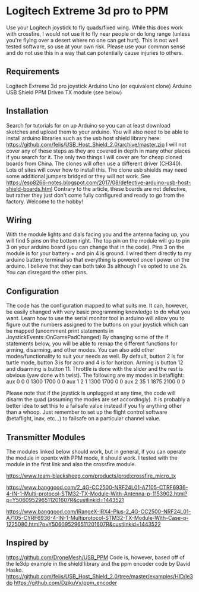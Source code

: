 # Logitech Extreme 3d pro to PPM
Use your Logitech joystick to fly quads/fixed wing.
While this does work with crossfire, I would not use it to fly near people or do long range (unless you're flying over a desert where no one can get hurt).
This is not well tested software, so use at your own risk. Please use your common sense and do not use this in a way that can potentially cause injuries to others. 

## Requirements
Logitech Extreme 3d pro joystick
Arduino Uno (or equivalent clone)
Arduino USB Shield
PPM Driven TX module (see below)

## Installation
Search for tutorials for on up Arduino so you can at least download sketches and upload them to your arduino. You will also need to be able to install arduino libraries such as the usb host shield library here: https://github.com/felis/USB_Host_Shield_2.0/archive/master.zip 
I will not cover any of these steps as they are covered in depth in many other places if you search for it.
The only two things I will cover are for cheap cloned boards from China. The clones will often use a different driver (CH340). Lots of sites will cover how to install this.
The clone usb shields may need some additional jumpers bridged or they will not work. 
See https://esp8266-notes.blogspot.com/2017/08/defective-arduino-usb-host-shield-boards.html
Contrary to the article, these boards are not defective, but rather they just don't come fully configured and ready to go from the factory. Welcome to the hobby!

## Wiring
With the module lights and dials facing you and the antenna facing up, you will find 5 pins on the bottom right. The top pin on the module will go to pin 3 on your arduino board (you can change that in the code). Pins 3 on the module is for your battery + and pin 4 is ground. I wired them directly to my arduino battery terminal so that everything is powered once I power on the arduino. I believe that they can both take 3s although I've opted to use 2s. You can disregard the other pins.

## Configuration
The code has the configuration mapped to what suits me. It can, however, be easily changed with very basic programming knowledge to do what you want. Learn how to use the serial monitor tool in arduino will allow you to figure out the numbers assigned to the buttons on your joystick which can be mapped (uncomment print statements in JoystickEvents::OnGamePadChanged) By changing some of the if statements below, you will be able to remap the different functions for arming, disarming, and other modes. You can also add other modes/functionality to suit your needs as well. 
By default, button 2 is for turtle mode, button 3 is for acro and 4 is for horizon. Arming is button 12 and disarming is button 11. Throttle is done with the slider and the rest is obvious (yaw done with twist).
The following are my modes in betaflight:
aux 0 0 0 1300 1700 0 0
aux 1 2 1 1300 1700 0 0
aux 2 35 1 1875 2100 0 0

Please note that if the joystick is unplugged at any time, the code will disarm the quad (assuming the modes are set accordingly). It is probably a better idea to set this to a failsafe value instead if you fly anything other than a whoop. Just remember to set up the flight control software (betaflight, inav, etc...) to failsafe on a particular channel value.

## Transmitter Modules
The modules linked below should work, but in general, if you can operate the module in opentx with PPM mode, it should work. I tested with the module in the first link and also the crossfire module.

https://www.team-blacksheep.com/products/prod:crossfire_micro_tx

https://www.banggood.com/2_4G-CC2500-NRF24L01-A7105-CTRF6936-4-IN-1-Multi-protocol-STM32-TX-Module-With-Antenna-p-1153902.html?p=Y506095296511201607R&custlinkid=1443521

https://www.banggood.com/IRangeX-IRX4-Plus-2_4G-CC2500-NRF24L01-A7105-CYRF6936-4-IN-1-Multiprotocol-STM32-TX-Module-With-Case-p-1225080.html?p=Y506095296511201607R&custlinkid=1443522

## Inspired by
https://github.com/DroneMesh/USB_PPM
Code is, however, based off of the le3dp example in the shield library and the ppm encoder code by David Hasko.
https://github.com/felis/USB_Host_Shield_2.0/tree/master/examples/HID/le3dp
https://github.com/DzikuVx/ppm_encoder
